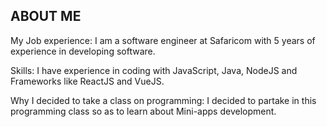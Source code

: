 ABOUT ME
-----------
My Job experience:
    I am a software engineer at Safaricom with 5 years of experience in developing software.

Skills:
    I have experience in coding with JavaScript, Java, NodeJS and Frameworks like ReactJS and VueJS.

Why I decided to take a class on programming:
    I decided to partake in this programming class so as to learn about Mini-apps development. 

    